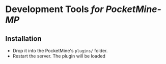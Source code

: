 # Development Tools <em>for PocketMine-MP</em>

## Installation
- Drop it into the PocketMine's `plugins/` folder.
- Restart the server. The plugin will be loaded
